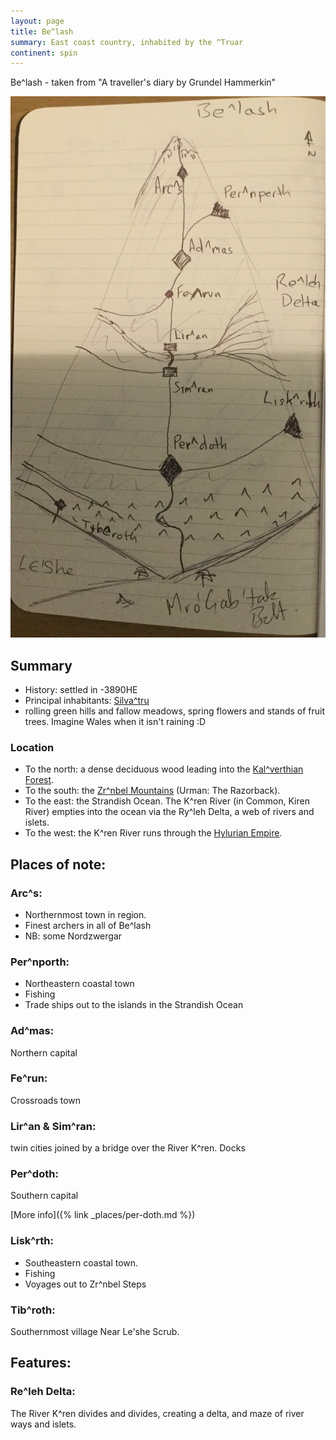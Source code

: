 ```yaml
---
layout: page
title: Be^lash
summary: East coast country, inhabited by the ^Truar
continent: spin
---
```


Be^lash - taken from "A traveller's diary by Grundel Hammerkin"

![Be^lash](/assets/belash-region.jpg)

## Summary

- History: settled in -3890HE
- Principal inhabitants: [Silva^tru](races/truar)
- rolling green hills and fallow meadows, spring flowers and stands of fruit
  trees. Imagine Wales when it isn't raining :D

### Location

- To the north: a dense deciduous wood leading into the
  [Kal^verthian Forest]({geography/kalverthian-forest).
- To the south: the [Zr^nbel Mountains](geography/zrinbel-steps) (Urman: The
  Razorback).
- To the east: the Strandish Ocean. The K^ren River (in Common, Kiren River)
  empties into the ocean via the Ry^leh Delta, a web of rivers and islets.
- To the west: the K^ren River runs through the
  [Hylurian Empire](geography/hyluria).

## Places of note:

### Arc^s:

- Northernmost town in region.
- Finest archers in all of Be^lash
- NB: some Nordzwergar

### Per^nporth:

- Northeastern coastal town
- Fishing
- Trade ships out to the islands in the Strandish Ocean

### Ad^mas:

Northern capital

### Fe^run:

Crossroads town

### Lir^an & Sim^ran:

twin cities joined by a bridge over the River K^ren. Docks

### Per^doth:

Southern capital

\[More info]\({% link \_places/per-doth.md %})

### Lisk^rth:

- Southeastern coastal town.
- Fishing
- Voyages out to Zr^nbel Steps

### Tib^roth:

Southernmost village Near Le'she Scrub.

## Features:

### Re^leh Delta:

The River K^ren divides and divides, creating a delta, and maze of river ways
and islets.
